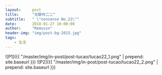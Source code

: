 ```yaml
---
layout:     post
title:      "无聊作二二"
subtitle:   " \"nonsense No.22\""
date:       2018-01-27 10:00:00
author:     "Remussn"
header-img: "img/post-bg-2015.jpg"
tags:
    - 生活
---
```


![P1]({{ "/master/img/in-post/post-tucao/tucao22_1.png" | prepend: site.baseurl }})
![P2]({{ "/master/img/in-post/post-tucao/tucao22_2.png" | prepend: site.baseurl }})